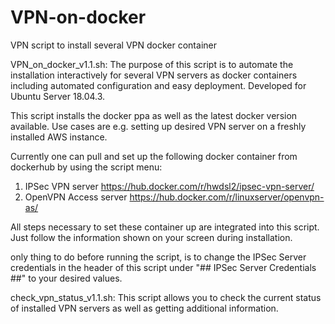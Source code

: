 # VPN-on-docker
VPN script to install several VPN docker container

VPN_on_docker_v1.1.sh:
The purpose of this script is to automate the installation interactively for several VPN servers as docker containers including automated configuration and easy deployment. Developed for Ubuntu Server 18.04.3.

This script installs the docker ppa as well as the latest docker version available. Use cases are e.g. setting up desired VPN server on a freshly installed AWS instance.

Currently one can pull and set up the following docker container from dockerhub by using the script menu:
1. IPSec VPN server https://hub.docker.com/r/hwdsl2/ipsec-vpn-server/
2. OpenVPN Access server https://hub.docker.com/r/linuxserver/openvpn-as/

All steps necessary to set these container up are integrated into this script. Just follow the information shown on your screen during installation.

only thing to do before running the script, is to change the IPSec Server credentials in the header of this script under "## IPSec Server Credentials ##" to your desired values. 

check_vpn_status_v1.1.sh:
This script allows you to check the current status of installed VPN servers as well as getting additional information.

